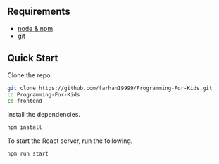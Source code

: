 ## Requirements

- [node & npm](https://nodejs.org/en/)
- [git](https://git-scm.com/downloads/)
## Quick Start

Clone the repo.

```bash
git clone https://github.com/farhan19999/Programming-For-Kids.git
cd Programming-For-Kids
cd frontend
```
Install the dependencies.

```bash
npm install
```
To start the React server, run the following.

```bash
npm run start
```

